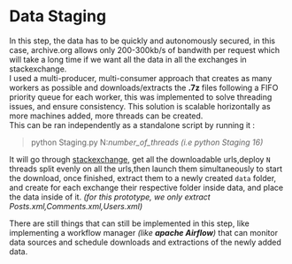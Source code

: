 # Data Staging

In this step, the data has to be quickly and autonomously secured, in this case, archive.org allows only 200-300kb/s of bandwith per request which will take a long time if we want all the data in all the exchanges in stackexchange.<br />
I used a multi-producer, multi-consumer approach that creates as many workers as possible and downloads/extracts the **.7z** files following a FIFO priority queue for each worker, this was implemented to solve threading issues, and ensure consistency. This solution is scalable horizontally as more machines added, more threads can be created.<br />
This can be ran independently as a standalone script by running it :
>python Staging.py N:*number_of_threads* *(i.e python Staging 16)*

It will go through [stackexchange](https://archive.org/download/stackexchange), get all the downloadable urls,deploy `N` threads split evenly on all the urls,then launch them simultaneously to start the download, once finished, extract them to a newly created `data` folder, and create for each exchange their respective folder inside data, and place the data inside of it. *(for this prototype, we only extract Posts.xml,Comments.xml,Users.xml)*

There are still things that can still be implemented in this step, like implementing a workflow manager *(like **apache Airflow**)* that can monitor data sources and schedule downloads and extractions of the newly added data.
